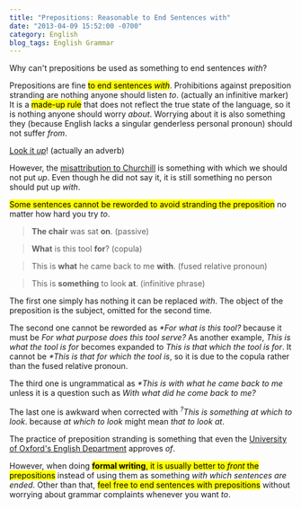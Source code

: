 ```yaml
---
title: "Prepositions: Reasonable to End Sentences with"
date: "2013-04-09 15:52:00 -0700"
category: English
blog_tags: English Grammar
---
```

Why can't prepositions be used as something to end sentences _with_?

Prepositions are fine <mark>to end sentences _with_</mark>. Prohibitions against preposition stranding are nothing anyone should listen _to_. (actually an infinitive marker) It is a <mark>made-up rule</mark> that does not reflect the true state of the language, so it is nothing anyone should worry _about_. Worrying about it is also something they (because English lacks a singular genderless personal pronoun) should not suffer _from_.

[Look it _up_](http://itre.cis.upenn.edu/~myl/languagelog/archives/004454.html)! (actually an adverb)

However, the [misattribution to Churchill](https://brians.wsu.edu/2016/11/14/churchill-on-prepositions/) is something with which we should not put _up_. Even though he did not say it, it is still something no person should put up _with_.

<mark>Some sentences cannot be reworded to avoid stranding the preposition</mark> no matter how hard you try _to_.

> **The chair** was sat **on**. (passive)

> **What** is this tool **for**? (copula)

> This is **what** he came back to me **with**. (fused relative pronoun)

> This is **something** to look **at**. (infinitive phrase)

The first one simply has nothing it can be replaced _with_. The object of the preposition is the subject, omitted for the second time.

The second one cannot be reworded as *\*For what is this tool?* because it must be *For what purpose does this tool serve?* As another example, *This is what the tool is for* becomes expanded to *This is that which the tool is for*. It cannot be *\*This is that for which the tool is*, so it is due to the copula rather than the fused relative pronoun.

The third one is ungrammatical as *\*This is with what he came back to me* unless it is a question such as *With what did he come back to me?*

The last one is awkward when corrected with *<sup>?</sup>This is something at which to look*. because *at which to look* might mean *that to look at*.

The practice of preposition stranding is something that even the [University of Oxford's English Department](https://oxforddictionaries.com/words/ending-sentences-with-prepositions) approves _of_.

However, when doing <mark>**formal writing**, it is usually better to _front_ the prepositions</mark> instead of using them as something _with which sentences are ended_. Other than that, <mark>feel free to end sentences with prepositions</mark> without worrying about grammar complaints whenever you want _to_.
